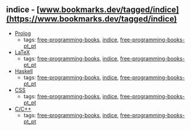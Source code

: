 indice - [www.bookmarks.dev/tagged/indice](https://www.bookmarks.dev/tagged/indice)
---
* [Prolog](#prolog)
    * tags: [free-programming-books](../tagged/free-programming-books.md), [indice](../tagged/indice.md), [free-programming-books-pt_pt](../tagged/free-programming-books-pt_pt.md)
* [LaTeX](#latex)
    * tags: [free-programming-books](../tagged/free-programming-books.md), [indice](../tagged/indice.md), [free-programming-books-pt_pt](../tagged/free-programming-books-pt_pt.md)
* [Haskell](#haskell)
    * tags: [free-programming-books](../tagged/free-programming-books.md), [indice](../tagged/indice.md), [free-programming-books-pt_pt](../tagged/free-programming-books-pt_pt.md)
* [CSS](#css)
    * tags: [free-programming-books](../tagged/free-programming-books.md), [indice](../tagged/indice.md), [free-programming-books-pt_pt](../tagged/free-programming-books-pt_pt.md)
* [C/C++](#cc)
    * tags: [free-programming-books](../tagged/free-programming-books.md), [indice](../tagged/indice.md), [free-programming-books-pt_pt](../tagged/free-programming-books-pt_pt.md)
